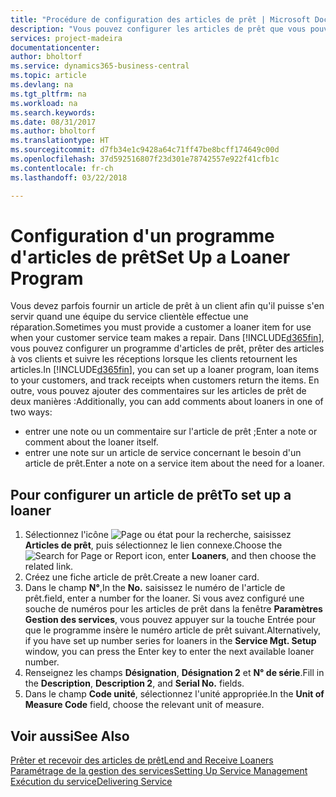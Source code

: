 ```yaml
---
title: "Procédure de configuration des articles de prêt | Microsoft Docs"
description: "Vous pouvez configurer les articles de prêt que vous pouvez prêter aux clients afin de remplacer les articles de service lors de leur maintenance."
services: project-madeira
documentationcenter: 
author: bholtorf
ms.service: dynamics365-business-central
ms.topic: article
ms.devlang: na
ms.tgt_pltfrm: na
ms.workload: na
ms.search.keywords: 
ms.date: 08/31/2017
ms.author: bholtorf
ms.translationtype: HT
ms.sourcegitcommit: d7fb34e1c9428a64c71ff47be8bcff174649c00d
ms.openlocfilehash: 37d592516807f23d301e78742557e922f41cfb1c
ms.contentlocale: fr-ch
ms.lasthandoff: 03/22/2018

---
```

# <a name="set-up-a-loaner-program"></a><span data-ttu-id="3ef64-103">Configuration d'un programme d'articles de prêt</span><span class="sxs-lookup"><span data-stu-id="3ef64-103">Set Up a Loaner Program</span></span>
<span data-ttu-id="3ef64-104">Vous devez parfois fournir un article de prêt à un client afin qu'il puisse s'en servir quand une équipe du service clientèle effectue une réparation.</span><span class="sxs-lookup"><span data-stu-id="3ef64-104">Sometimes you must provide a customer a loaner item for use when your customer service team makes a repair.</span></span> <span data-ttu-id="3ef64-105">Dans [!INCLUDE[d365fin](includes/d365fin_md.md)], vous pouvez configurer un programme d'articles de prêt, prêter des articles à vos clients et suivre les réceptions lorsque les clients retournent les articles.</span><span class="sxs-lookup"><span data-stu-id="3ef64-105">In [!INCLUDE[d365fin](includes/d365fin_md.md)], you can set up a loaner program, loan items to your customers, and track receipts when customers return the items.</span></span> <span data-ttu-id="3ef64-106">En outre, vous pouvez ajouter des commentaires sur les articles de prêt de deux manières :</span><span class="sxs-lookup"><span data-stu-id="3ef64-106">Additionally, you can add comments about loaners in one of two ways:</span></span>  
  
* <span data-ttu-id="3ef64-107">entrer une note ou un commentaire sur l'article de prêt ;</span><span class="sxs-lookup"><span data-stu-id="3ef64-107">Enter a note or comment about the loaner itself.</span></span>  
* <span data-ttu-id="3ef64-108">entrer une note sur un article de service concernant le besoin d'un article de prêt.</span><span class="sxs-lookup"><span data-stu-id="3ef64-108">Enter a note on a service item about the need for a loaner.</span></span>  

## <a name="to-set-up-a-loaner"></a><span data-ttu-id="3ef64-109">Pour configurer un article de prêt</span><span class="sxs-lookup"><span data-stu-id="3ef64-109">To set up a loaner</span></span>  
1. <span data-ttu-id="3ef64-110">Sélectionnez l'icône ![Page ou état pour la recherche](media/ui-search/search_small.png "Page ou état pour la recherche"), saisissez **Articles de prêt**, puis sélectionnez le lien connexe.</span><span class="sxs-lookup"><span data-stu-id="3ef64-110">Choose the ![Search for Page or Report](media/ui-search/search_small.png "Search for Page or Report icon") icon, enter **Loaners**, and then choose the related link.</span></span>  
2. <span data-ttu-id="3ef64-111">Créez une fiche article de prêt.</span><span class="sxs-lookup"><span data-stu-id="3ef64-111">Create a new loaner card.</span></span> 
3. <span data-ttu-id="3ef64-112">Dans le champ **N°**,</span><span class="sxs-lookup"><span data-stu-id="3ef64-112">In the **No.**</span></span> <span data-ttu-id="3ef64-113">saisissez le numéro de l'article de prêt.</span><span class="sxs-lookup"><span data-stu-id="3ef64-113">field, enter a number for the loaner.</span></span> <span data-ttu-id="3ef64-114">Si vous avez configuré une souche de numéros pour les articles de prêt dans la fenêtre **Paramètres Gestion des services**, vous pouvez appuyer sur la touche Entrée pour que le programme insère le numéro article de prêt suivant.</span><span class="sxs-lookup"><span data-stu-id="3ef64-114">Alternatively, if you have set up number series for loaners in the **Service Mgt. Setup** window, you can press the Enter key to enter the next available loaner number.</span></span>  
4. <span data-ttu-id="3ef64-115">Renseignez les champs **Désignation**, **Désignation 2** et **N° de série**.</span><span class="sxs-lookup"><span data-stu-id="3ef64-115">Fill in the **Description**, **Description 2**, and **Serial No.** fields.</span></span>  
5. <span data-ttu-id="3ef64-116">Dans le champ **Code unité**, sélectionnez l'unité appropriée.</span><span class="sxs-lookup"><span data-stu-id="3ef64-116">In the **Unit of Measure Code** field, choose the relevant unit of measure.</span></span>  
  
## <a name="see-also"></a><span data-ttu-id="3ef64-117">Voir aussi</span><span class="sxs-lookup"><span data-stu-id="3ef64-117">See Also</span></span>
[<span data-ttu-id="3ef64-118">Prêter et recevoir des articles de prêt</span><span class="sxs-lookup"><span data-stu-id="3ef64-118">Lend and Receive Loaners</span></span>](service-how-to-lend-receive-loaners.md)  
[<span data-ttu-id="3ef64-119">Paramétrage de la gestion des services</span><span class="sxs-lookup"><span data-stu-id="3ef64-119">Setting Up Service Management</span></span>](service-setup-service.md)  
[<span data-ttu-id="3ef64-120">Exécution du service</span><span class="sxs-lookup"><span data-stu-id="3ef64-120">Delivering Service</span></span>](service-deliver-service.md)  


